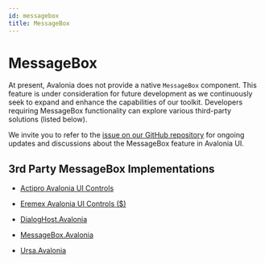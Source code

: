 ```yaml
---
id: messagebox
title: MessageBox
---
```


# MessageBox

At present, Avalonia does not provide a native `MessageBox` component. This feature is under consideration for future development as we continuously seek to expand and enhance the capabilities of our toolkit. Developers requiring MessageBox functionality can explore various third-party solutions (listed below). 

We invite you to refer to the [issue on our GitHub repository](https://github.com/AvaloniaUI/Avalonia/issues/670) for ongoing updates and discussions about the MessageBox feature in Avalonia UI. 

## 3rd Party MessageBox Implementations 

* [Actipro Avalonia UI Controls](https://www.actiprosoftware.com/products/controls/avalonia)
* [Eremex Avalonia UI Controls ($)](https://eremexcontrols.net/controls/windows-and-dialogs/messagebox/)

* [DialogHost.Avalonia](https://github.com/AvaloniaUtils/DialogHost.Avalonia)
* [MessageBox.Avalonia](https://github.com/AvaloniaCommunity/MessageBox.Avalonia)
* [Ursa.Avalonia](https://github.com/irihitech/Ursa.Avalonia)
